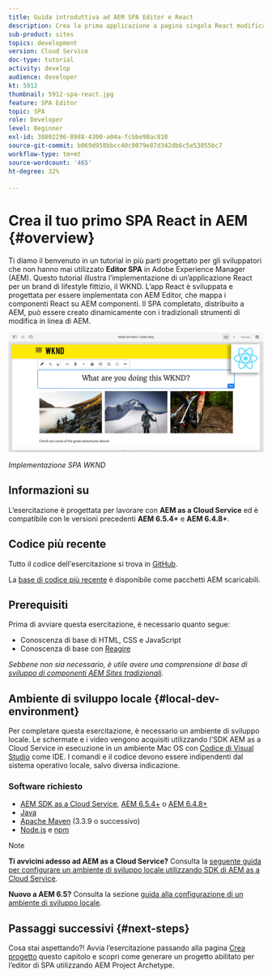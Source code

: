 ```yaml
---
title: Guida introduttiva ad AEM SPA Editor e React
description: Crea la prima applicazione a pagina singola React modificabile in Adobe Experience Manager (AEM) con l’applicazione a pagina singola WKND. Scopri come creare un’applicazione a pagina singola utilizzando la piattaforma JS di React con l’editor per applicazioni a pagina singola di AEM. Questo tutorial in più parti illustra l’implementazione di un’applicazione React per un brand lifestyle fittizio, WKND. Il tutorial descrive tutte le fasi di creazione dell’applicazione a pagina singola, e l’integrazione con AEM.
sub-product: sites
topics: development
version: Cloud Service
doc-type: tutorial
activity: develop
audience: developer
kt: 5912
thumbnail: 5912-spa-react.jpg
feature: SPA Editor
topic: SPA
role: Developer
level: Beginner
exl-id: 38802296-8988-4300-a04a-fcbbe98ac810
source-git-commit: b069d958bbcc40c0079e87d342db6c5e53055bc7
workflow-type: tm+mt
source-wordcount: '465'
ht-degree: 32%

---
```


# Crea il tuo primo SPA React in AEM {#overview}

Ti diamo il benvenuto in un tutorial in più parti progettato per gli sviluppatori che non hanno mai utilizzato **Editor SPA** in Adobe Experience Manager (AEM). Questo tutorial illustra l’implementazione di un’applicazione React per un brand di lifestyle fittizio, il WKND. L’app React è sviluppata e progettata per essere implementata con AEM Editor, che mappa i componenti React su AEM componenti. Il SPA completato, distribuito a AEM, può essere creato dinamicamente con i tradizionali strumenti di modifica in linea di AEM.

![SPA finale implementato](assets/wknd-spa-implementation.png)

*Implementazione SPA WKND*

## Informazioni su

L’esercitazione è progettata per lavorare con **AEM as a Cloud Service** ed è compatibile con le versioni precedenti **AEM 6.5.4+** e **AEM 6.4.8+**.

## Codice più recente

Tutto il codice dell&#39;esercitazione si trova in [GitHub](https://github.com/adobe/aem-guides-wknd-spa).

La [base di codice più recente](https://github.com/adobe/aem-guides-wknd-spa/releases) è disponibile come pacchetti AEM scaricabili.

## Prerequisiti

Prima di avviare questa esercitazione, è necessario quanto segue:

* Conoscenza di base di HTML, CSS e JavaScript
* Conoscenza di base con [Reagire](https://reactjs.org/tutorial/tutorial.html)

*Sebbene non sia necessario, è utile avere una comprensione di base di [sviluppo di componenti AEM Sites tradizionali](https://experienceleague.adobe.com/docs/experience-manager-learn/getting-started-wknd-tutorial-develop/overview.html?lang=it).*

## Ambiente di sviluppo locale {#local-dev-environment}

Per completare questa esercitazione, è necessario un ambiente di sviluppo locale. Le schermate e i video vengono acquisiti utilizzando l&#39;SDK AEM as a Cloud Service in esecuzione in un ambiente Mac OS con [Codice di Visual Studio](https://code.visualstudio.com/) come IDE. I comandi e il codice devono essere indipendenti dal sistema operativo locale, salvo diversa indicazione.

### Software richiesto

* [AEM SDK as a Cloud Service](https://experienceleague.adobe.com/docs/experience-manager-learn/cloud-service/local-development-environment-set-up/aem-runtime.html), [AEM 6.5.4+](https://experienceleague.adobe.com/docs/experience-manager-release-information/aem-release-updates/aem-releases-updates.html?lang=en#aem-65) o [AEM 6.4.8+](https://experienceleague.adobe.com/docs/experience-manager-release-information/aem-release-updates/aem-releases-updates.html?lang=en#aem-64)
* [Java](https://downloads.experiencecloud.adobe.com/content/software-distribution/en/general.html)
* [Apache Maven](https://maven.apache.org/) (3.3.9 o successivo)
* [Node.js](https://nodejs.org/it/) e [npm](https://www.npmjs.com/)

>[!NOTE]
>
> **Ti avvicini adesso ad AEM as a Cloud Service?** Consulta la [seguente guida per configurare un ambiente di sviluppo locale utilizzando SDK di AEM as a Cloud Service](https://experienceleague.adobe.com/docs/experience-manager-learn/cloud-service/local-development-environment-set-up/overview.html).
>
> **Nuovo a AEM 6.5?** Consulta la sezione [guida alla configurazione di un ambiente di sviluppo locale](https://experienceleague.adobe.com/docs/experience-manager-learn/foundation/development/set-up-a-local-aem-development-environment.html?lang=it).

## Passaggi successivi {#next-steps}

Cosa stai aspettando?! Avvia l’esercitazione passando alla pagina [Crea progetto](create-project.md) questo capitolo e scopri come generare un progetto abilitato per l’editor di SPA utilizzando AEM Project Archetype.
